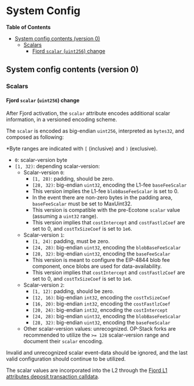 # System Config

<!-- START doctoc generated TOC please keep comment here to allow auto update -->
<!-- DON'T EDIT THIS SECTION, INSTEAD RE-RUN doctoc TO UPDATE -->
**Table of Contents**

- [System config contents (version 0)](#system-config-contents-version-0)
  - [Scalars](#scalars)
    - [Fjord `scalar` (`uint256`) change](#fjord-scalar-uint256-change)

<!-- END doctoc generated TOC please keep comment here to allow auto update -->

## System config contents (version 0)

### Scalars

#### Fjord `scalar` (`uint256`) change

After Fjord activation, the `scalar` attribute encodes additional scalar information, in a versioned encoding scheme.

The `scalar` is encoded as big-endian `uint256`, interpreted as `bytes32`, and composed as following:

\*Byte ranges are indicated with `[` (inclusive) and `)` (exclusive).

- `0`: scalar-version byte
- `[1, 32)`: depending scalar-version:
  - Scalar-version `0`:
    - `[1, 28)`: padding, should be zero.
    - `[28, 32)`: big-endian `uint32`, encoding the L1-fee `baseFeeScalar`
    - This version implies the L1-fee `blobBaseFeeScalar` is set to 0.
    - In the event there are non-zero bytes in the padding area, `baseFeeScalar` must be set to MaxUint32.
    - This version is compatible with the pre-Ecotone `scalar` value (assuming a `uint32` range).
    - This version implies that `costIntercept` and `costFastlzCoef` are set to 0, and `costTxSizeCoef` is set to `1e6`.
  - Scalar-version `1`:
    - `[1, 24)`: padding, must be zero.
    - `[24, 28)`: big-endian `uint32`, encoding the `blobBaseFeeScalar`
    - `[28, 32)`: big-endian `uint32`, encoding the `baseFeeScalar`
    - This version is meant to configure the EIP-4844 blob fee component, once blobs are used for data-availability.
    - This version implies that `costIntercept` and `costFastlzCoef` are set to 0, and `costTxSizeCoef` is set to `1e6`.
  - Scalar-version `2`:
    - `[1, 12)`: padding, should be zero.
    - `[12, 16)`: big-endian `int32`, encoding the `costTxSizeCoef`
    - `[16, 20)`: big-endian `int32`, encoding the `costFastlzCoef`
    - `[20, 24)`: big-endian `int32`, encoding the `costIntercept`
    - `[24, 28)`: big-endian `uint32`, encoding the `blobBaseFeeScalar`
    - `[28, 32)`: big-endian `uint32`, encoding the `baseFeeScalar`
  - Other scalar-version values: unrecognized.
    OP-Stack forks are recommended to utilize the `>= 128` scalar-version range and document their `scalar` encoding.

Invalid and unrecognized scalar event-data should be ignored,
and the last valid configuration should continue to be utilized.

The scalar values are incorporated into the L2 through the
[Fjord L1 attributes deposit transaction calldata](deposits.md#l1-attributes---fjord).
